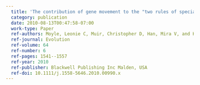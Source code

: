 ```yaml
---
  title: 'The contribution of gene movement to the "two rules of speciation"'
  category: publication
  date: 2010-08-13T00:47:58-07:00
  work-type: Paper
  ref-authors: Moyle, Leonie C, Muir, Christopher D, Han, Mira V, and Hahn, Matthew W
  ref-journal: Evolution
  ref-volume: 64
  ref-number: 6
  ref-pages: 1541--1557
  ref-year: 2010
  ref-publisher: Blackwell Publishing Inc Malden, USA
  ref-doi: 10.1111/j.1558-5646.2010.00990.x
---
```

